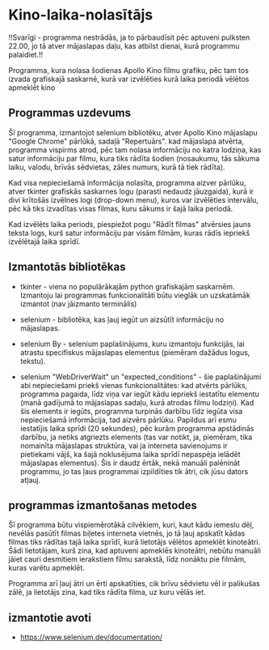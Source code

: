 # Kino-laika-nolasītājs
!!Svarīgi - programma nestrādās, ja to pārbaudīsit pēc aptuveni pulksten 22.00, jo tā atver mājaslapas daļu, kas atbilst dienai, kurā programmu palaidiet.!!

Programma, kura nolasa šodienas Apollo Kino filmu grafiku, pēc tam tos izvada grafiskajā saskarnē, kurā var izvēlēties kurā laika periodā vēlētos apmeklēt kino

## Programmas uzdevums
Šī programma, izmantojot selenium bibliotēku, atver Apollo Kino mājaslapu "Google Chrome" pārlūkā, sadaļā "Repertuārs". kad mājaslapa atvērta, programma vispirms atrod, pēc tam nolasa informāciju no katra lodziņa, kas satur informāciju par filmu, kura tiks rādīta šodien (nosaukumu, tās sākuma laiku, valodu, brīvās sēdvietas, zāles numurs, kurā tā tiek rādīta).

Kad visa nepieciešamā informācija nolasīta, programma aizver pārlūku, atver tkinter grafiskās saskarnes logu (parasti nedaudz jāuzgaida), kurā ir divi krītošās izvēlnes logi (drop-down menu), kuros var izvēlēties intervālu, pēc kā tiks izvadītas visas filmas, kuru sākums ir šajā laika periodā.

Kad izvēlēts laika periods, piespiežot pogu "Rādīt filmas" atvērsies jauns teksta logs, kurš satur informāciju par visām filmām, kuras rādīs iepriekš izvēlētajā laika sprīdī.

## Izmantotās bibliotēkas
* tkinter - viena no populārākajām python grafiskajām saskarnēm. Izmantoju lai programmas funkcionalitāti būtu vieglāk un uzskatāmāk izmantot (nav jāizmanto terminālis)

* selenium - bibliotēka, kas ļauj iegūt un aizsūtīt informāciju no mājaslapas.

* selenium By - selenium paplašinājums, kuru izmantoju funkcijās, lai atrastu specifiskus mājaslapas elementus (piemēram dažādus logus, tekstu).

* selenium "WebDriverWait" un "expected_conditions" - šie paplašinājumi abi nepieciešami priekš vienas funkcionalitātes: 
kad atvērts pārlūks, programma pagaida, līdz viņa var iegūt kādu iepriekš iestatītu elementu (manā gadījumā to mājaslapas sadaļu, kurā atrodas filmu lodziņi). Kad šis elements ir iegūts, programma turpinās darbību līdz iegūta visa nepieciešamā informācija, tad aizvērs pārlūku. Papildus arī esmu iestatījis laika sprīdi (20 sekundes), pēc kurām programma apstādinās darbību, ja netiks atgriezts elements (tas var notikt, ja, piemēram, tika nomainīta mājaslapas struktūra, vai ja interneta savienojums ir pietiekami vājš, ka šajā noklusējuma laika sprīdī nepaspēja ielādēt mājaslapas elementus). Šis ir daudz ērtāk, nekā manuāli palēnināt programmu, jo tas ļaus programmai izpildīties tik ātri, cik jūsu dators atļauj.

## programmas izmantošanas metodes
Šī programma būtu vispiemērotākā cilvēkiem, kuri, kaut kādu iemeslu dēļ, nevēlās pasūtīt filmas biļetes interneta vietnēs, jo tā ļauj apskatīt kādas filmas tiks rādītas tajā laika sprīdī, kurā lietotājs vēlētos apmeklēt kinoteātri. Šādi lietotājam, kurš zina, kad aptuveni apmeklēs kinoteātri, nebūtu manuāli jāiet cauri desmitiem ierakstiem filmu sarakstā, līdz nonāktu pie filmām, kuras varētu apmeklēt.

Programma arī ļauj ātri un ērti apskatīties, cik brīvu sēdvietu vēl ir palikušas zālē, ja lietotājs zina, kad tiks rādīta filma, uz kuru vēlās iet.

## izmantotie avoti

* https://www.selenium.dev/documentation/
